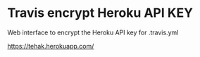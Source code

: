 # Travis encrypt Heroku API KEY

Web interface to encrypt the Heroku API key for .travis.yml

https://tehak.herokuapp.com/
